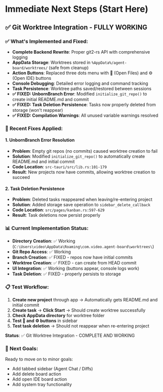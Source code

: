 # Immediate Next Steps (Start Here)

## ✅ **Git Worktree Integration - FULLY WORKING**

### ✅ **What's Implemented and Fixed:**
- **Complete Backend Rewrite**: Proper git2-rs API with comprehensive logging
- **AppData Storage**: Worktrees stored in `%AppData%/agent-board/worktrees/` (safe from cleanup)
- **Action Buttons**: Replaced three dots menu with 📁 (Open Files) and ⚙️ (Open IDE) buttons
- **Console Debugging**: Detailed error logging and command tracking
- **Task Persistence**: Worktree paths saved/restored between sessions
- **✅ FIXED: UnbornBranch Error**: Modified `initialize_git_repo()` to create initial README.md and commit
- **✅ FIXED: Task Deletion Persistence**: Tasks now properly deleted from storage (won't reappear)
- **✅ FIXED: Compilation Warnings**: All unused variable warnings resolved

### 🔧 **Recent Fixes Applied:**

#### 1. **UnbornBranch Error Resolution**
- **Problem**: Empty git repos (no commits) caused worktree creation to fail
- **Solution**: Modified `initialize_git_repo()` to automatically create README.md and initial commit
- **Code Location**: `src-tauri/src/lib.rs:101-179`
- **Result**: New projects now have commits, allowing worktree creation to succeed

#### 2. **Task Deletion Persistence**  
- **Problem**: Deleted tasks reappeared when leaving/re-entering project
- **Solution**: Added storage save operation to `sidebar_delete_callback`
- **Code Location**: `src/pages/kanban.rs:597-629`
- **Result**: Task deletions now persist properly

### 📊 **Current Implementation Status:**
- **Directory Creation**: ✅ Working (`C:\Users\video\AppData\Roaming\com.video.agent-board\worktrees\`)
- **Git Repo Access**: ✅ Working 
- **Branch Creation**: ✅ FIXED - repos now have initial commits
- **Worktree Creation**: ✅ FIXED - can create from HEAD commit
- **UI Integration**: ✅ Working (buttons appear, console logs work)
- **Task Deletion**: ✅ FIXED - properly persists to storage

### 📋 **Test Workflow:**
1. **Create new project** through app → Automatically gets README.md and initial commit
2. **Create task** → **Click Start** → Should create worktree successfully  
3. **Check AppData directory** for worktree folder
4. **Test 📁 and ⚙️ buttons** in sidebar
5. **Test task deletion** → Should not reappear when re-entering project

**Status**: ✅ Git Worktree Integration - COMPLETE AND WORKING

### 🎯 **Next Goals:**
Ready to move on to minor goals:
- Add tabbed sidebar (Agent Chat / Diffs)
- Add delete board action
- Add open IDE board action  
- Add system tray functionality